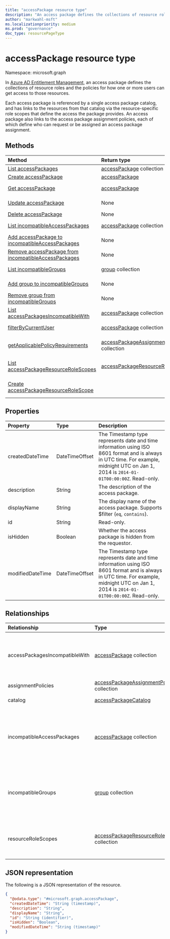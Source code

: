 ```yaml
---
title: "accessPackage resource type"
description: "An access package defines the collections of resource roles and the policies for how one or more users can get access to those resources."
author: "markwahl-msft"
ms.localizationpriority: medium
ms.prod: "governance"
doc_type: resourcePageType
---
```

# accessPackage resource type

Namespace: microsoft.graph

In [Azure AD Entitlement Management](entitlementmanagement-overview.md), an access package defines the collections of resource roles and the policies for how one or more users can get access to those resources.  

Each access package is referenced by a single access package catalog, and has links to the resources from that catalog via the resource-specific role scopes that define the access the package provides.  An access package also links to the access package assignment policies, each of which define who can request or be assigned an access package assignment.



## Methods
|Method|Return type|Description|
|:---|:---|:---|
|[List accessPackages](../api/entitlementmanagement-list-accesspackages.md)|[accessPackage](accesspackage.md) collection|Retrieve a list of **accesspackage** objects. |
|[Create accessPackage](../api/entitlementmanagement-post-accesspackages.md)|[accessPackage](accesspackage.md)|Create a new **accesspackage** object. |
|[Get accessPackage](../api/accesspackage-get.md)|[accessPackage](accesspackage.md)|Read properties and relationships of an **accesspackage** object. |
|[Update accessPackage](../api/accesspackage-update.md)|None|Update the properties of an **accesspackage** object. |
|[Delete accessPackage](../api/accesspackage-delete.md)|None|Delete an **accesspackage**. |
| [List incompatibleAccessPackages](../api/accesspackage-list-incompatibleaccesspackages.md) | [accessPackage](accesspackage.md) collection | Retrieve a list of the incompatible **accesspackage** objects for this access package. |
| [Add accessPackage to incompatibleAccessPackages](../api/accesspackage-post-incompatibleaccesspackage.md) | None | Add a link to indicate another **accesspackage** is incompatible with a specified access package. |
| [Remove accessPackage from incompatibleAccessPackages](../api/accesspackage-delete-incompatibleaccesspackage.md) | None | Remove a link that indicated an **accesspackage** was incompatible. |
| [List incompatibleGroups](../api/accesspackage-list-incompatiblegroups.md) | [group](group.md) collection | Retrieve a list of the incompatible **group** objects for this access package. |
| [Add group to incompatibleGroups](../api/accesspackage-post-incompatiblegroup.md) | None | Add a link to indicate membership of a **group** is incompatible with a specified access package. |
| [Remove group from incompatibleGroups](../api/accesspackage-delete-incompatiblegroup.md) | None | Remove a link that indicated a **group** membership was incompatible.|
| [List accessPackagesIncompatibleWith](../api/accesspackage-list-accesspackagesincompatiblewith.md) | [accessPackage](accesspackage.md) collection | Retrieve a list of the  **accesspackage** objects which list this access package as incompatible. |
|[filterByCurrentUser](../api/accesspackage-filterbycurrentuser.md)|[accessPackage](../resources/accesspackage.md) collection|Retrieve the list of **accessPackage** objects filtered on the signed-in user.|
|[getApplicablePolicyRequirements](../api/accesspackage-getapplicablepolicyrequirements.md)|[accessPackageAssignmentRequestRequirements](../resources/accesspackageassignmentrequestrequirements.md) collection|Retrieve a list of **accessPackageAssignmentRequestRequirement** objects with request requirements. |
| [List accessPackageResourceRoleScopes](../api/accesspackage-list-accesspackageresourcerolescopes.md) | [accessPackageResourceRoleScope](accesspackageresourcerolescope.md) collection | Retrieve a list of **accessPackageResourceRoleScope** objects for an access package. |
| [Create accessPackageResourceRoleScope](../api/accesspackage-post-accesspackageresourcerolescopes.md) | | Create a new **accessPackageResourceRoleScope** object for an access package. |

## Properties
|Property|Type|Description|
|:---|:---|:---|
|createdDateTime|DateTimeOffset|The Timestamp type represents date and time information using ISO 8601 format and is always in UTC time. For example, midnight UTC on Jan 1, 2014 is `2014-01-01T00:00:00Z`. Read-only.|
|description|String|The description of the access package.|
|displayName|String|The display name of the access package. Supports $filter (`eq`, `contains`).|
|id|String|Read-only.|
|isHidden|Boolean|Whether the access package is hidden from the requestor.|
|modifiedDateTime|DateTimeOffset|The Timestamp type represents date and time information using ISO 8601 format and is always in UTC time. For example, midnight UTC on Jan 1, 2014 is `2014-01-01T00:00:00Z`. Read-only. |

## Relationships
|Relationship|Type|Description|
|:---|:---|:---|
|accessPackagesIncompatibleWith | [accessPackage](accesspackage.md) collection | The access packages that are incompatible with this package. Read-only. |
|assignmentPolicies|[accessPackageAssignmentPolicy](../resources/accesspackageassignmentpolicy.md) collection|Read-only. Nullable.|
|catalog|[accessPackageCatalog](../resources/accesspackagecatalog.md)|Read-only. Nullable.|
|incompatibleAccessPackages | [accessPackage](accesspackage.md) collection | The access packages whose assigned users are ineligible to be assigned this access package. |
|incompatibleGroups | [group](group.md) collection | The groups whose members are ineligible to be assigned this access package. |
|resourceRoleScopes| [accessPackageResourceRoleScope](accesspackageresourcerolescope.md) collection | The resource roles and scopes in this access package. |

## JSON representation
The following is a JSON representation of the resource.
<!-- {
  "blockType": "resource",
  "keyProperty": "id",
  "@odata.type": "microsoft.graph.accessPackage",
  "openType": false
}
-->
``` json
{
  "@odata.type": "#microsoft.graph.accessPackage",
  "createdDateTime": "String (timestamp)",
  "description": "String",
  "displayName": "String", 
  "id": "String (identifier)",
  "isHidden": "Boolean",
  "modifiedDateTime": "String (timestamp)"
}
```


